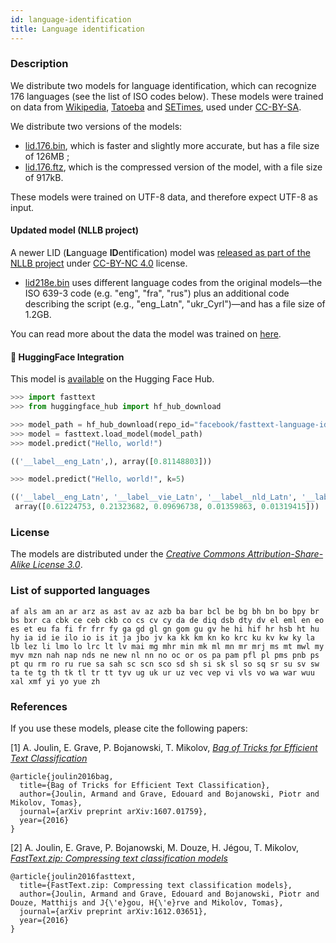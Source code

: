 ```yaml
---
id: language-identification
title: Language identification
---
```


### Description

We distribute two models for language identification, which can recognize 176 languages (see the list of ISO codes below). These models were trained on data from [Wikipedia](https://www.wikipedia.org/), [Tatoeba](https://tatoeba.org/eng/) and  [SETimes](http://nlp.ffzg.hr/resources/corpora/setimes/), used under [CC-BY-SA](http://creativecommons.org/licenses/by-sa/3.0/).

We distribute two versions of the models:

* [lid.176.bin](https://dl.fbaipublicfiles.com/fasttext/supervised-models/lid.176.bin), which is faster and slightly more accurate, but has a file size of 126MB ;
* [lid.176.ftz](https://dl.fbaipublicfiles.com/fasttext/supervised-models/lid.176.ftz), which is the compressed version of the model, with a file size of 917kB.

These models were trained on UTF-8 data, and therefore expect UTF-8 as input.

#### Updated model (NLLB project)
A newer LID (**L**anguage **ID**entification) model was [released as part of the NLLB project](https://github.com/facebookresearch/fairseq/tree/nllb#lid-model) under [CC-BY-NC 4.0](LICENSE.model.md) license. 

* [lid218e.bin](https://tinyurl.com/nllblid218e) uses different language codes from the original models—the ISO 639-3 code (e.g. "eng", "fra", "rus") plus an additional code describing the script (e.g., "eng_Latn", "ukr_Cyrl")—and has a file size of 1.2GB.

You can read more about the data the model was trained on [here](https://github.com/facebookresearch/fairseq/blob/nllb/README.md#datasets).

#### 🤗 HuggingFace Integration
This model is [available](https://huggingface.co/facebook/fasttext-language-identification) on the Hugging Face Hub. 

```python
>>> import fasttext
>>> from huggingface_hub import hf_hub_download

>>> model_path = hf_hub_download(repo_id="facebook/fasttext-language-identification", filename="model.bin")
>>> model = fasttext.load_model(model_path)
>>> model.predict("Hello, world!")

(('__label__eng_Latn',), array([0.81148803]))

>>> model.predict("Hello, world!", k=5)

(('__label__eng_Latn', '__label__vie_Latn', '__label__nld_Latn', '__label__pol_Latn', '__label__deu_Latn'), 
 array([0.61224753, 0.21323682, 0.09696738, 0.01359863, 0.01319415]))
```


### License

The models are distributed under the [*Creative Commons Attribution-Share-Alike License 3.0*](https://creativecommons.org/licenses/by-sa/3.0/).

### List of supported languages
```
af als am an ar arz as ast av az azb ba bar bcl be bg bh bn bo bpy br bs bxr ca cbk ce ceb ckb co cs cv cy da de diq dsb dty dv el eml en eo es et eu fa fi fr frr fy ga gd gl gn gom gu gv he hi hif hr hsb ht hu hy ia id ie ilo io is it ja jbo jv ka kk km kn ko krc ku kv kw ky la lb lez li lmo lo lrc lt lv mai mg mhr min mk ml mn mr mrj ms mt mwl my myv mzn nah nap nds ne new nl nn no oc or os pa pam pfl pl pms pnb ps pt qu rm ro ru rue sa sah sc scn sco sd sh si sk sl so sq sr su sv sw ta te tg th tk tl tr tt tyv ug uk ur uz vec vep vi vls vo wa war wuu xal xmf yi yo yue zh
```

### References

If you use these models, please cite the following papers:

[1] A. Joulin, E. Grave, P. Bojanowski, T. Mikolov, [*Bag of Tricks for Efficient Text Classification*](https://arxiv.org/abs/1607.01759)
```
@article{joulin2016bag,
  title={Bag of Tricks for Efficient Text Classification},
  author={Joulin, Armand and Grave, Edouard and Bojanowski, Piotr and Mikolov, Tomas},
  journal={arXiv preprint arXiv:1607.01759},
  year={2016}
}
```
[2] A. Joulin, E. Grave, P. Bojanowski, M. Douze, H. Jégou, T. Mikolov, [*FastText.zip: Compressing text classification models* ](https://arxiv.org/abs/1612.03651)
```
@article{joulin2016fasttext,
  title={FastText.zip: Compressing text classification models},
  author={Joulin, Armand and Grave, Edouard and Bojanowski, Piotr and Douze, Matthijs and J{\'e}gou, H{\'e}rve and Mikolov, Tomas},
  journal={arXiv preprint arXiv:1612.03651},
  year={2016}
}
```
